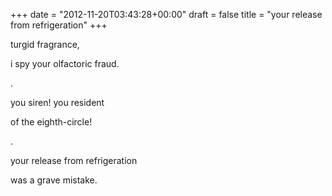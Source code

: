 +++
date = "2012-11-20T03:43:28+00:00"
draft = false
title = "your release from refrigeration"
+++
<p>turgid fragrance,</p>&#13;
<p>i spy your olfactoric fraud.</p>&#13;
<p>.</p>&#13;
<p>you siren! you resident</p>&#13;
<p>of the eighth-circle!</p>&#13;
<p>.</p>&#13;
<p>your release from refrigeration</p>&#13;
<p>was a grave mistake.</p> 
